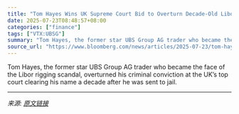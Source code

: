 ```yaml
---
title: "Tom Hayes Wins UK Supreme Court Bid to Overturn Decade-Old Libor Conviction"
date: 2025-07-23T08:48:57+08:00
categories: ["finance"]
tags: ["VTX:UBSG"]
summary: "Tom Hayes, the former star UBS Group AG trader who became the face of the Libor rigging scandal, overturned his criminal conviction at the UK’s top court clearing his name a decade after he was sent t"
source_url: "https://www.bloomberg.com/news/articles/2025-07-23/tom-hayes-wins-supreme-court-bid-to-overturn-decade-old-libor-conviction"
---
```


Tom Hayes, the former star UBS Group AG trader who became the face of the Libor rigging scandal, overturned his criminal conviction at the UK’s top court clearing his name a decade after he was sent to jail.

---

*来源: [原文链接](https://www.bloomberg.com/news/articles/2025-07-23/tom-hayes-wins-supreme-court-bid-to-overturn-decade-old-libor-conviction)*
